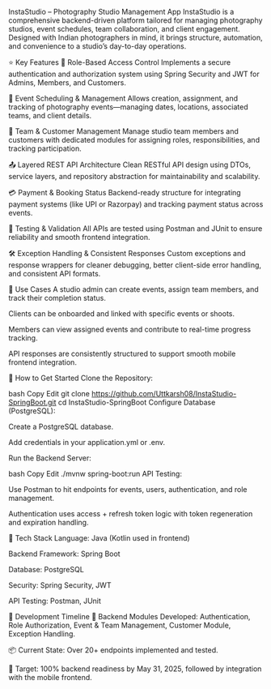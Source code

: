 InstaStudio – Photography Studio Management App
InstaStudio is a comprehensive backend-driven platform tailored for managing photography studios, event schedules, team collaboration, and client engagement. Designed with Indian photographers in mind, it brings structure, automation, and convenience to a studio’s day-to-day operations.

⭐ Key Features
🔐 Role-Based Access Control
Implements a secure authentication and authorization system using Spring Security and JWT for Admins, Members, and Customers.

📅 Event Scheduling & Management
Allows creation, assignment, and tracking of photography events—managing dates, locations, associated teams, and client details.

👥 Team & Customer Management
Manage studio team members and customers with dedicated modules for assigning roles, responsibilities, and tracking participation.

📤 Layered REST API Architecture
Clean RESTful API design using DTOs, service layers, and repository abstraction for maintainability and scalability.

💳 Payment & Booking Status
Backend-ready structure for integrating payment systems (like UPI or Razorpay) and tracking payment status across events.

🧪 Testing & Validation
All APIs are tested using Postman and JUnit to ensure reliability and smooth frontend integration.

🛠️ Exception Handling & Consistent Responses
Custom exceptions and response wrappers for cleaner debugging, better client-side error handling, and consistent API formats.

📸 Use Cases
A studio admin can create events, assign team members, and track their completion status.

Clients can be onboarded and linked with specific events or shoots.

Members can view assigned events and contribute to real-time progress tracking.

API responses are consistently structured to support smooth mobile frontend integration.

🚀 How to Get Started
Clone the Repository:

bash
Copy
Edit
git clone https://github.com/Uttkarsh08/InstaStudio-SpringBoot.git
cd InstaStudio-SpringBoot
Configure Database (PostgreSQL):

Create a PostgreSQL database.

Add credentials in your application.yml or .env.

Run the Backend Server:

bash
Copy
Edit
./mvnw spring-boot:run
API Testing:

Use Postman to hit endpoints for events, users, authentication, and role management.

Authentication uses access + refresh token logic with token regeneration and expiration handling.

🧱 Tech Stack
Language: Java (Kotlin used in frontend)

Backend Framework: Spring Boot

Database: PostgreSQL

Security: Spring Security, JWT

API Testing: Postman, JUnit


📅 Development Timeline
🧩 Backend Modules Developed: Authentication, Role Authorization, Event & Team Management, Customer Module, Exception Handling.

📦 Current State: Over 20+ endpoints implemented and tested.

🎯 Target: 100% backend readiness by May 31, 2025, followed by integration with the mobile frontend.
